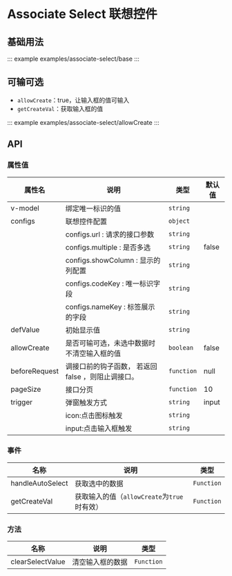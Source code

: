 <!--
 * @Description:
 * @Date: 2024-07-16 13:49:04
 * @LastEditTime: 2024-10-30 18:20:49
-->

# Associate Select 联想控件

## 基础用法

::: example
examples/associate-select/base
:::

## 可输可选

- `allowCreate`：true，让输入框的值可输入
- `getCreateVal`：获取输入框的值

::: example
examples/associate-select/allowCreate
:::

## API

### 属性值

<div class="doc-table column4">

| 属性名        | 说明                                               | 类型       | 默认值 |
| ------------- | -------------------------------------------------- | ---------- | ------ |
| v-model       | 绑定唯一标识的值                                   | `string`   |        |
| configs       | 联想控件配置                                       | `object`   |        |
|               | configs.url : 请求的接口参数                       | `string`   |        |
|               | configs.multiple : 是否多选                        | `string`   | false  |
|               | configs.showColumn : 显示的列配置                  | `string`   |        |
|               | configs.codeKey : 唯一标识字段                     | `string`   |        |
|               | configs.nameKey : 标签展示的字段                   | `string`   |        |
| defValue      | 初始显示值                                         | `string`   |        |
| allowCreate   | 是否可输可选，未选中数据时不清空输入框的值         | `boolean`  | false  |
| beforeRequest | 调接口前的钩子函数， 若返回 false ，则阻止调接口。 | `function` | null   |
| pageSize      | 接口分页                                           | `function` | 10     |
| trigger       | 弹窗触发方式                                       | `string`   | input   |
|               | icon:点击图标触发                                  | `string`   |        |
|               | input:点击输入框触发                               | `string`   |        |

</div>

### 事件

<div class="doc-table column3">

| 名称             | 说明                                        | 类型       |
| ---------------- | ------------------------------------------- | ---------- |
| handleAutoSelect | 获取选中的数据                              | `Function` |
| getCreateVal     | 获取输入的值（`allowCreate`为`true`时有效） | `Function` |

</div>

### 方法

<div class="doc-table column3">

| 名称             | 说明             | 类型       |
| ---------------- | ---------------- | ---------- |
| clearSelectValue | 清空输入框的数据 | `Function` |

</div>
